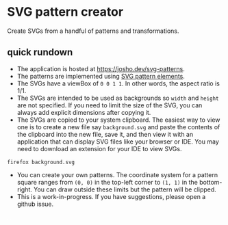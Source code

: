# SVG pattern creator

Create SVGs from a handful of patterns and transformations.

## quick rundown

- The application is hosted at https://josho.dev/svg-patterns.
- The patterns are implemented using [SVG pattern elements](https://developer.mozilla.org/en-US/docs/Web/SVG/Tutorial/Patterns).
- The SVGs have a viewBox of `0 0 1 1`. In other words, the aspect ratio is 1/1.
- The SVGs are intended to be used as backgrounds so `width` and `height` are not specified. If you need to limit the size of the SVG, you can always add explicit dimensions after copying it.
- The SVGs are copied to your system clipboard. The easiest way to view one is to create a new file say `background.svg` and paste the contents of the clipboard into the new file, save it, and then view it with an application that can display SVG files like your browser or IDE. You may need to download an extension for your IDE to view SVGs.

```console
firefox background.svg
```

- You can create your own patterns. The coordinate system for a pattern square ranges from `(0, 0)` in the top-left corner to `(1, 1)` in the bottom-right. You can draw outside these limits but the pattern will be clipped.
- This is a work-in-progress. If you have suggestions, please open a github issue.

![polkadots pattern](./static/examples/polkadots.svg)
![waves pattern](./static/examples/waves.svg)
